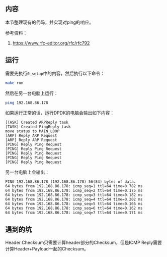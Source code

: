 ## 内容

本节整理现有的代码，并实现对ping的响应。

参考资料：
1. https://www.rfc-editor.org/rfc/rfc792

## 运行

需要先执行`0_setup`中的内容，然后执行以下命令：

```sh
make run
```

然后在另一台电脑上运行：

```sh
ping 192.168.86.178
```

如果运行正常的话，运行DPDK的电脑会输出如下内容：

```
[TASK] Created ARPReply task
[TASK] Created PingReply task
move status to MAIN_LOOP
[ARP] Reply ARP Request
[ARP] Reply ARP Request
[PING] Reply Ping Request
[PING] Reply Ping Request
[PING] Reply Ping Request
[PING] Reply Ping Request
[PING] Reply Ping Request
```

另一台电脑上会输出：

```
PING 192.168.86.178 (192.168.86.178) 56(84) bytes of data.
64 bytes from 192.168.86.178: icmp_seq=1 ttl=64 time=0.782 ms
64 bytes from 192.168.86.178: icmp_seq=2 ttl=64 time=0.175 ms
64 bytes from 192.168.86.178: icmp_seq=3 ttl=64 time=0.182 ms
64 bytes from 192.168.86.178: icmp_seq=4 ttl=64 time=0.202 ms
64 bytes from 192.168.86.178: icmp_seq=5 ttl=64 time=0.166 ms
64 bytes from 192.168.86.178: icmp_seq=6 ttl=64 time=0.162 ms
64 bytes from 192.168.86.178: icmp_seq=7 ttl=64 time=0.171 ms
```

## 遇到的坑

Header Checksum只需要计算header部分的Checksum，但是ICMP Reply需要计算Header+Payload一起的Checksum。

